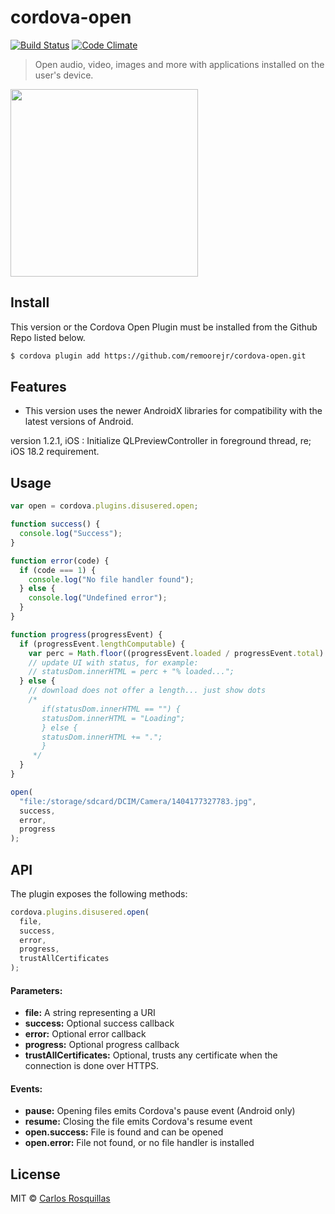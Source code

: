 # cordova-open

[![Build Status](https://travis-ci.org/disusered/cordova-open.svg)](https://travis-ci.org/disusered/cordova-open) [![Code Climate](https://codeclimate.com/github/disusered/cordova-open/badges/gpa.svg)](https://codeclimate.com/github/disusered/cordova-open)

> Open audio, video, images and more with applications installed on the user's device.

<img src="https://raw.githubusercontent.com/disusered/cordova-open/docs/open.png" width="300px" />

## Install

This version or the Cordova Open Plugin must be installed from the Github Repo listed below.

```bash
$ cordova plugin add https://github.com/remoorejr/cordova-open.git
```

## Features

- This version uses the newer AndroidX libraries for compatibility with the latest versions of Android.

version 1.2.1, iOS : Initialize QLPreviewController in foreground thread, re; iOS 18.2 requirement.

## Usage

```javascript
var open = cordova.plugins.disusered.open;

function success() {
  console.log("Success");
}

function error(code) {
  if (code === 1) {
    console.log("No file handler found");
  } else {
    console.log("Undefined error");
  }
}

function progress(progressEvent) {
  if (progressEvent.lengthComputable) {
    var perc = Math.floor((progressEvent.loaded / progressEvent.total) * 100);
    // update UI with status, for example:
    // statusDom.innerHTML = perc + "% loaded...";
  } else {
    // download does not offer a length... just show dots
    /*
       if(statusDom.innerHTML == "") {
       statusDom.innerHTML = "Loading";
       } else {
       statusDom.innerHTML += ".";
       }
     */
  }
}

open(
  "file:/storage/sdcard/DCIM/Camera/1404177327783.jpg",
  success,
  error,
  progress
);
```

## API

The plugin exposes the following methods:

```javascript
cordova.plugins.disusered.open(
  file,
  success,
  error,
  progress,
  trustAllCertificates
);
```

#### Parameters:

- **file:** A string representing a URI
- **success:** Optional success callback
- **error:** Optional error callback
- **progress:** Optional progress callback
- **trustAllCertificates:** Optional, trusts any certificate when the connection is done over HTTPS.

#### Events:

- **pause:** Opening files emits Cordova's pause event (Android only)
- **resume:** Closing the file emits Cordova's resume event
- **open.success:** File is found and can be opened
- **open.error:** File not found, or no file handler is installed

## License

MIT © [Carlos Rosquillas](http://carlosanton.io)
